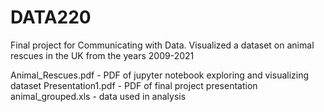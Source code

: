 # DATA220
Final project for Communicating with Data. Visualized a dataset on animal rescues in the UK from the years 2009-2021


Animal_Rescues.pdf - PDF of jupyter notebook exploring and visualizing dataset
Presentation1.pdf - PDF of final project presentation
animal_grouped.xls - data used in analysis
